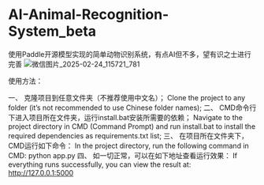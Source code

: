 # AI-Animal-Recognition-System_beta
使用Paddle开源模型实现的简单动物识别系统，有点AI但不多，望有识之士进行完善
![微信图片_2025-02-24_115721_781](https://github.com/user-attachments/assets/79231c74-c619-4a08-82bc-de2de8748c84)

使用方法：

一、
克隆项目到任意文件夹（不推荐使用中文名）；
Clone the project to any folder (it’s not recommended to use Chinese folder names);
二、
CMD命令行下进入项目所在文件夹，运行install.bat安装所需要的依赖；
Navigate to the project directory in CMD (Command Prompt) and run install.bat to install the required dependencies as requirements.txt list;
三、
在项目所在文件夹下，CMD运行如下命令：
In the project directory, run the following command in CMD:
python app.py
四、
如一切正常，可以在如下地址查看运行效果：
If everything runs successfully, you can view the result at:
http://127.0.0.1:5000
